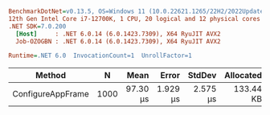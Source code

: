``` ini

BenchmarkDotNet=v0.13.5, OS=Windows 11 (10.0.22621.1265/22H2/2022Update/SunValley2)
12th Gen Intel Core i7-12700K, 1 CPU, 20 logical and 12 physical cores
.NET SDK=7.0.200
  [Host]     : .NET 6.0.14 (6.0.1423.7309), X64 RyuJIT AVX2
  Job-OZOGBN : .NET 6.0.14 (6.0.1423.7309), X64 RyuJIT AVX2

Runtime=.NET 6.0  InvocationCount=1  UnrollFactor=1  

```
|            Method |    N |     Mean |    Error |   StdDev | Allocated |
|------------------ |----- |---------:|---------:|---------:|----------:|
| ConfigureAppFrame | 1000 | 97.30 μs | 1.929 μs | 2.575 μs | 133.44 KB |
